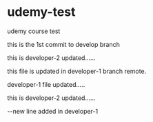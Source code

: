 # udemy-test
udemy course test

this is the 1st commit to develop branch

this is developer-2 updated......

this file is updated in developer-1 branch remote.

developer-1 file updated.....


this is developer-2 updated......

--new line added in developer-1
